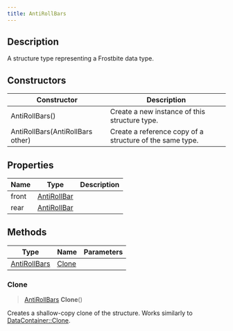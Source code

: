 ```yaml
---
title: AntiRollBars
---
```

## Description

A structure type representing a Frostbite data type.

## Constructors

| Constructor                      | Description                                              |
| -------------------------------- | -------------------------------------------------------- |
| AntiRollBars()                   | Create a new instance of this structure type.            |
| AntiRollBars(AntiRollBars other) | Create a reference copy of a structure of the same type. |

## Properties

| Name  | Type                       | Description |
| ----- | -------------------------- | ----------- |
| front | [AntiRollBar](AntiRollBar) |             |
| rear  | [AntiRollBar](AntiRollBar) |             |

## Methods

| Type                         | Name            | Parameters |
| ---------------------------- | --------------- | ---------- |
| [AntiRollBars](AntiRollBars) | [Clone](#clone) |            |

### Clone

> [AntiRollBars](AntiRollBars) **Clone**()

Creates a shallow-copy clone of the structure. Works similarly to [DataContainer::Clone](/vext/ref/shared/class/datacontainer#clone).
